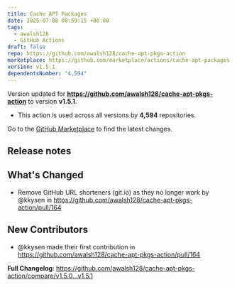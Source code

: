```yaml
---
title: Cache APT Packages
date: 2025-07-08 08:59:15 +00:00
tags:
  - awalsh128
  - GitHub Actions
draft: false
repo: https://github.com/awalsh128/cache-apt-pkgs-action
marketplace: https://github.com/marketplace/actions/cache-apt-packages
version: v1.5.1
dependentsNumber: "4,594"
---
```



Version updated for **https://github.com/awalsh128/cache-apt-pkgs-action** to version **v1.5.1**.
- This action is used across all versions by **4,594** repositories.

Go to the [GitHub Marketplace](https://github.com/marketplace/actions/cache-apt-packages) to find the latest changes.

## Release notes

## What's Changed
* Remove GitHub URL shorteners (git.io) as they no longer work by @kkysen in https://github.com/awalsh128/cache-apt-pkgs-action/pull/164

## New Contributors
* @kkysen made their first contribution in https://github.com/awalsh128/cache-apt-pkgs-action/pull/164

**Full Changelog**: https://github.com/awalsh128/cache-apt-pkgs-action/compare/v1.5.0...v1.5.1
